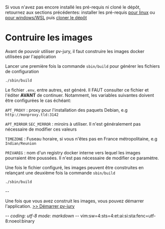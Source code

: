 Si vous n'avez pas encore installé les pré-requis ni cloné le dépôt, retournez
aux sections précédentes: installer les pré-requis [pour linux](00prerequis-linux.md)
ou [pour windows/WSL](00prerequis-wsl.md) puis [cloner le dépôt](01cloner-depot.md)

# Contruire les images

Avant de pouvoir utiliser pv-jury, il faut construire les images docker
utilisées par l'application

Lancer une première fois la commande `sbin/build` pour générer les fichiers de
configuration
~~~sh
./sbin/build
~~~
Le fichier `.env`, entre autres, est généré. Il FAUT consulter ce fichier et
l'éditer **AVANT** de continuer. Notamment, les variables suivantes doivent être
configurées le cas échéant:

`APT_PROXY`
: proxy pour l'installation des paquets Debian, e.g `http://monproxy.tld:3142`

`APT_MIRROR`
`SEC_MIRROR`
: miroirs à utiliser. Il n'est généralement pas nécessaire de modifier ces
  valeurs

`TIMEZONE`
: Fuseau horaire, si vous n'êtes pas en France métropolitaine, e.g
  `Indian/Reunion`

`PRIVAREG`
: nom d'un registry docker interne vers lequel les images pourraient être
  poussées. Il n'est pas nécessaire de modifier ce paramètre.

Une fois le fichier configuré, les images peuvent être construites en relançant
une deuxième fois la commande `sbin/build`
~~~sh
./sbin/build
~~~

--

Une fois que vous avez construit les images, vous pouvez démarrer l'application.
[>> Démarrer pv-jury](03demarrage.md)

-*- coding: utf-8 mode: markdown -*- vim:sw=4:sts=4:et:ai:si:sta:fenc=utf-8:noeol:binary